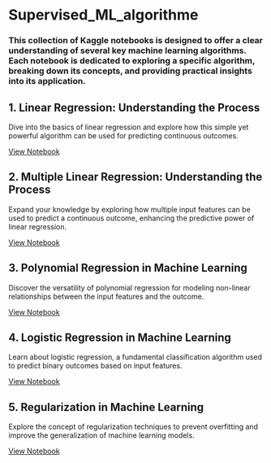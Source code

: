 # Supervised_ML_algorithme


### This collection of Kaggle notebooks is designed to offer a clear understanding of several key machine learning algorithms. Each notebook is dedicated to exploring a specific algorithm, breaking down its concepts, and providing practical insights into its application.

## 1. Linear Regression: Understanding the Process
Dive into the basics of linear regression and explore how this simple yet powerful algorithm can be used for predicting continuous outcomes.

[View Notebook](https://www.kaggle.com/code/hassaneskikri/linear-regression-understanding-the-process)

## 2. Multiple Linear Regression: Understanding the Process
Expand your knowledge by exploring how multiple input features can be used to predict a continuous outcome, enhancing the predictive power of linear regression.

[View Notebook](https://www.kaggle.com/code/hassaneskikri/multiple-linear-reg-understanding-the-process)

## 3. Polynomial Regression in Machine Learning
Discover the versatility of polynomial regression for modeling non-linear relationships between the input features and the outcome.

[View Notebook](https://www.kaggle.com/code/hassaneskikri/polynomial-regression-in-machine-learning)

## 4. Logistic Regression in Machine Learning
Learn about logistic regression, a fundamental classification algorithm used to predict binary outcomes based on input features.

[View Notebook](https://www.kaggle.com/code/hassaneskikri/logistic-regression-in-machine-learning)

## 5. Regularization in Machine Learning
Explore the concept of regularization techniques to prevent overfitting and improve the generalization of machine learning models.

[View Notebook](https://www.kaggle.com/code/hassaneskikri/regularization-in-machine-learning)
